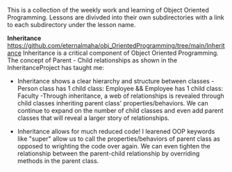This is a collection of the weekly work and learning of Object Oriented Programming. Lessons are divivded into their own subdirectories with a link to each subdirectory under the lesson name. 

**Inheritance**
https://github.com/eternalmaha/obj_OrientedProgramming/tree/main/Inheritance
Inheritance is a critical component of Object Oriented Programming. The concept of Parent - Child relationships as shown in the InheritanceProject has taught me:
  - Inheritance shows a clear hierarchy and structure between classes
    -Person class has 1 child class: Employee && Employee has 1 child class: Faculty
      -Through inheritance, a web of relationships is revealed through child classes inheriting parent class' properties/behaviors. We can continue to expand on the number of child            classes and even add parent classes that will reveal a larger story of relationships.
  
  - Inheritance allows for much reduced code! I learened OOP keywords like "super" allow us to call the properties/behaviors of parent class as opposed to wrighting the code over again.
    We can even tighten the relationship between the parent-child relationship by overriding methods in the parent class. 

